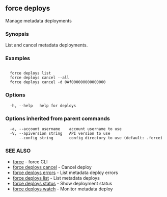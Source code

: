 ## force deploys

Manage metadata deployments

### Synopsis


List and cancel metadata deployments.


### Examples

```

  force deploys list
  force deploys cancel --all
  force deploys cancel -d 0Af000000000000000

```

### Options

```
  -h, --help   help for deploys
```

### Options inherited from parent commands

```
  -a, --account username    account username to use
  -V, --apiversion string   API version to use
      --config string       config directory to use (default: .force)
```

### SEE ALSO

* [force](force.md)	 - force CLI
* [force deploys cancel](force_deploys_cancel.md)	 - Cancel deploy
* [force deploys errors](force_deploys_errors.md)	 - List metadata deploy errors
* [force deploys list](force_deploys_list.md)	 - List metadata deploys
* [force deploys status](force_deploys_status.md)	 - Show deployment status
* [force deploys watch](force_deploys_watch.md)	 - Monitor metadata deploy

